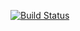 [![Build Status](https://travis-ci.org/bakgat/mykt.api.svg?branch=master)](https://travis-ci.org/bakgat/mykt.api)